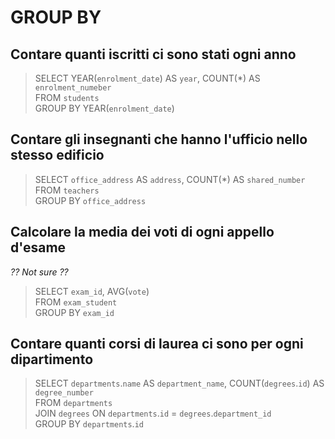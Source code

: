 # GROUP BY

## Contare quanti iscritti ci sono stati ogni anno

> SELECT YEAR(`enrolment_date`) AS `year`, COUNT(\*) AS `enrolment_numeber`  
> FROM `students`  
> GROUP BY YEAR(`enrolment_date`)

## Contare gli insegnanti che hanno l'ufficio nello stesso edificio

> SELECT `office_address` AS `address`, COUNT(\*) AS `shared_number`  
> FROM `teachers`  
> GROUP BY `office_address`

## Calcolare la media dei voti di ogni appello d'esame

_?? Not sure ??_

> SELECT `exam_id`, AVG(`vote`)  
> FROM `exam_student`  
> GROUP BY `exam_id`

## Contare quanti corsi di laurea ci sono per ogni dipartimento

> SELECT `departments`.`name` AS `department_name`, COUNT(`degrees`.`id`) AS `degree_number`  
> FROM `departments`  
> JOIN `degrees` ON `departments`.`id` = `degrees`.`department_id`  
> GROUP BY `departments`.`id`
